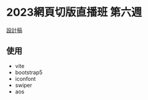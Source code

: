 # 2023網頁切版直播班 第六週

[設計稿](https://www.figma.com/file/1qhYNCLtQHg6qmBnzV5A6y/2023-%E5%88%87%E7%89%88%E5%A4%8F%E5%AD%A3%E7%8F%AD-W6---%E6%B4%BB%E5%8B%95%E8%A8%82%E7%A5%A8%E7%B6%B2?type=design&node-id=0-1&t=dRk2OjAiOq3DoDjH-0)


## 使用
- vite
- bootstrap5
- iconfont
- swiper
- aos